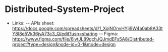 # Distributed-System-Project

- Links:
  -- APIs sheet:
  https://docs.google.com/spreadsheets/d/1_XojNOnvHYji9W4a0ab8A33tY8I8e5Vk36jvA73c3_Q/edit?usp=sharing
  -- Figma:
  https://www.figma.com/file/6ivtJL89gchJQJmdEFs5A8/Distributed-project?type=design&node-id=0-1&mode=design
